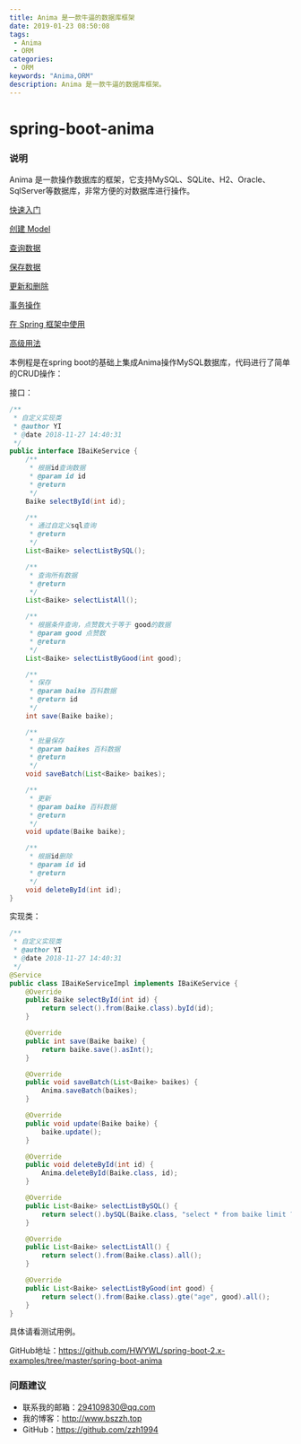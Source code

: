 ```yaml
---
title: Anima 是一款牛逼的数据库框架
date: 2019-01-23 08:50:08
tags: 
 - Anima
 - ORM
categories: 
 - ORM
keywords: "Anima,ORM"
description: Anima 是一款牛逼的数据库框架。
---
```



# spring-boot-anima

### 说明
Anima 是一款操作数据库的框架，它支持MySQL、SQLite、H2、Oracle、SqlServer等数据库，非常方便的对数据库进行操作。

[快速入门](https://github.com/biezhi/anima/wiki/%E5%BF%AB%E9%80%9F%E5%85%A5%E9%97%A8)

[创建 Model](https://github.com/biezhi/anima/wiki/%E5%88%9B%E5%BB%BA-Model)

[查询数据](https://github.com/biezhi/anima/wiki/%E6%9F%A5%E8%AF%A2%E6%95%B0%E6%8D%AE)

[保存数据](https://github.com/biezhi/anima/wiki/%E4%BF%9D%E5%AD%98%E6%95%B0%E6%8D%AE)

[更新和删除](https://github.com/biezhi/anima/wiki/%E6%9B%B4%E6%96%B0%E5%92%8C%E5%88%A0%E9%99%A4)

[事务操作](https://github.com/biezhi/anima/wiki/%E4%BA%8B%E5%8A%A1%E6%93%8D%E4%BD%9C)

[在 Spring 框架中使用](https://github.com/biezhi/anima/wiki/%E5%9C%A8-Spring-%E6%A1%86%E6%9E%B6%E4%B8%AD%E4%BD%BF%E7%94%A8)

[高级用法](https://github.com/biezhi/anima/wiki/%E9%AB%98%E7%BA%A7%E7%94%A8%E6%B3%95)

本例程是在spring boot的基础上集成Anima操作MySQL数据库，代码进行了简单的CRUD操作：

接口：
```java
/**
 * 自定义实现类
 * @author YI
 * @date 2018-11-27 14:40:31
 */
public interface IBaiKeService {
    /**
     * 根据id查询数据
     * @param id id
     * @return
     */
    Baike selectById(int id);

    /**
     * 通过自定义sql查询
     * @return
     */
    List<Baike> selectListBySQL();

    /**
     * 查询所有数据
     * @return
     */
    List<Baike> selectListAll();

    /**
     * 根据条件查询，点赞数大于等于 good的数据
     * @param good 点赞数
     * @return
     */
    List<Baike> selectListByGood(int good);

    /**
     * 保存
     * @param baike 百科数据
     * @return id
     */
    int save(Baike baike);

    /**
     * 批量保存
     * @param baikes 百科数据
     * @return
     */
    void saveBatch(List<Baike> baikes);

    /**
     * 更新
     * @param baike 百科数据
     * @return
     */
    void update(Baike baike);

    /**
     * 根据id删除
     * @param id id
     * @return
     */
    void deleteById(int id);
}

```

实现类：
``` java
/**
 * 自定义实现类
 * @author YI
 * @date 2018-11-27 14:40:31
 */
@Service
public class IBaiKeServiceImpl implements IBaiKeService {
    @Override
    public Baike selectById(int id) {
        return select().from(Baike.class).byId(id);
    }

    @Override
    public int save(Baike baike) {
        return baike.save().asInt();
    }

    @Override
    public void saveBatch(List<Baike> baikes) {
        Anima.saveBatch(baikes);
    }

    @Override
    public void update(Baike baike) {
        baike.update();
    }

    @Override
    public void deleteById(int id) {
        Anima.deleteById(Baike.class, id);
    }

    @Override
    public List<Baike> selectListBySQL() {
        return select().bySQL(Baike.class, "select * from baike limit ?", 3).all();
    }

    @Override
    public List<Baike> selectListAll() {
        return select().from(Baike.class).all();
    }

    @Override
    public List<Baike> selectListByGood(int good) {
        return select().from(Baike.class).gte("age", good).all();
    }
}

```
具体请看测试用例。

GitHub地址：https://github.com/HWYWL/spring-boot-2.x-examples/tree/master/spring-boot-anima

### 问题建议

- 联系我的邮箱：294109830@qq.com
- 我的博客：http://www.bszzh.top
- GitHub：https://github.com/zzh1994